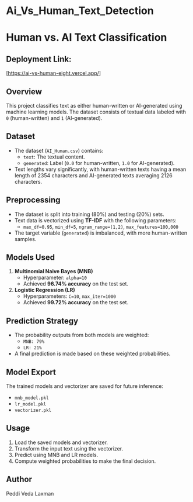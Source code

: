 # Ai_Vs_Human_Text_Detection
# Human vs. AI Text Classification

## Deployment Link:
  [https://ai-vs-human-eight.vercel.app/]
  
## Overview
This project classifies text as either human-written or AI-generated using machine learning models. The dataset consists of textual data labeled with `0` (human-written) and `1` (AI-generated).

## Dataset
- The dataset (`AI_Human.csv`) contains:
  - `text`: The textual content.
  - `generated`: Label (`0.0` for human-written, `1.0` for AI-generated).
- Text lengths vary significantly, with human-written texts having a mean length of 2354 characters and AI-generated texts averaging 2126 characters.

## Preprocessing
- The dataset is split into training (80%) and testing (20%) sets.
- Text data is vectorized using **TF-IDF** with the following parameters:
  - `max_df=0.95`, `min_df=5`, `ngram_range=(1,2)`, `max_features=100,000`
- The target variable (`generated`) is imbalanced, with more human-written samples.

## Models Used
1. **Multinomial Naive Bayes (MNB)**
   - Hyperparameter: `alpha=10`
   - Achieved **96.74% accuracy** on the test set.
2. **Logistic Regression (LR)**
   - Hyperparameters: `C=10`, `max_iter=1000`
   - Achieved **99.72% accuracy** on the test set.

## Prediction Strategy
- The probability outputs from both models are weighted:
  - `MNB: 79%`
  - `LR: 21%`
- A final prediction is made based on these weighted probabilities.

## Model Export
The trained models and vectorizer are saved for future inference:
- `mnb_model.pkl`
- `lr_model.pkl`
- `vectorizer.pkl`


## Usage
1. Load the saved models and vectorizer.
2. Transform the input text using the vectorizer.
3. Predict using MNB and LR models.
4. Compute weighted probabilities to make the final decision.

## Author
Peddi Veda Laxman

